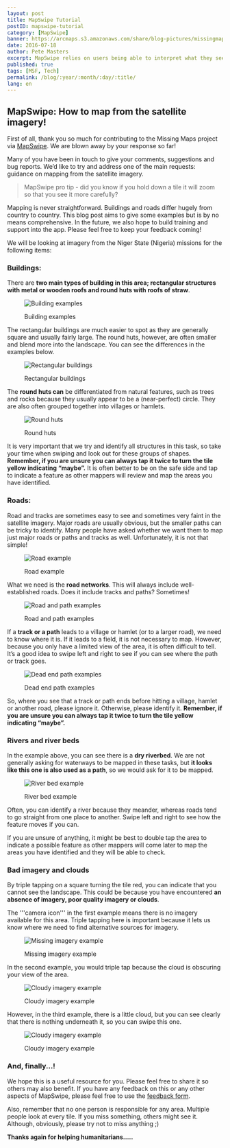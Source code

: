 ```yaml
---
layout: post
title: MapSwipe Tutorial
postID: mapswipe-tutorial
category: [MapSwipe]
banner: https://arcmaps.s3.amazonaws.com/share/blog-pictures/missingmaps-blog_20160714_mapswipe.jpg
date: 2016-07-18
author: Pete Masters
excerpt: MapSwipe relies on users being able to interpret what they see in the satellite imagery provided. This tutorial gives some guidance on how best to do that.
published: true
tags: [MSF, Tech]
permalink: /blog/:year/:month/:day/:title/
lang: en
---
```


## MapSwipe: How to map from the satellite imagery!

First of all, thank you so much for contributing to the Missing Maps project via [MapSwipe](http://mapswipe.org). We are blown away by your response so far!

Many of you have been in touch to give your comments, suggestions and bug reports. We’d like to try and address one of the main requests: guidance on mapping from the satellite imagery.

  >MapSwipe pro tip - did you know if you hold down a tile it will zoom so that you see it more carefully?

Mapping is never straightforward. Buildings and roads differ hugely from country to country. This blog post aims to give some examples but is by no means comprehensive. In the future, we also hope to build training and support into the app. Please feel free to keep your feedback coming!

We will be looking at imagery from the Niger State (Nigeria) missions for the following items:

### Buildings:

There are **two main types of building in this area; rectangular structures with metal or wooden roofs and round huts with roofs of straw**. 

<figure>
<img src="https://wiki.openstreetmap.org/w/images/e/e2/MSSS3.JPG" alt="Building examples">
<p class="caption">Building examples</p>
</figure>

The rectangular buildings are much easier to spot as they are generally square and usually fairly large. The round huts, however, are often smaller and blend more into the landscape. You can see the differences in the examples below.

<figure>
<img src="https://wiki.openstreetmap.org/w/images/8/82/MSSS1.JPG" alt="Rectangular buildings">
<p class="caption">Rectangular buildings</p>
</figure>

The **round huts can** be differentiated from natural features, such as trees and rocks because they usually appear to be a (near-perfect) circle. They are also often grouped together into villages or hamlets.

<figure>
<img src="https://wiki.openstreetmap.org/w/images/5/51/MSSS2.JPG" alt="Round huts">
<p class="caption">Round huts</p>
</figure>

It is very important that we try and identify all structures in this task, so take your time when swiping and look out for these groups of shapes. **Remember, if you are unsure you can always tap it twice to turn the tile yellow indicating “maybe”.** It is often better to be on the safe side and tap to indicate a feature as other mappers will review and map the areas you have identified.

### Roads:
Road and tracks are sometimes easy to see and sometimes very faint in the satellite imagery. Major roads are usually obvious, but the smaller paths can be tricky to identify. Many people have asked whether we want them to map just major roads or paths and tracks as well. Unfortunately, it is not that simple!

<figure>
<img src="https://wiki.openstreetmap.org/w/images/c/c4/MSSS4.JPG" alt="Road example">
<p class="caption">Road example</p>
</figure>

What we need is the **road networks**. This will always include well-established roads. Does it include tracks and paths? Sometimes!

<figure>
<img src="https://wiki.openstreetmap.org/w/images/2/28/MSSS5.JPG" alt="Road and path examples">
<p class="caption">Road and path examples</p>
</figure>

If a **track or a path** leads to a village or hamlet (or to a larger road), we need to know where it is. If it leads to a field, it is not necessary to map. However, because you only have a limited view of the area, it is often difficult to tell. It’s a good idea to swipe left and right to see if you can see where the path or track goes.

<figure>
<img src="https://wiki.openstreetmap.org/w/images/2/20/MSSS6.JPG" alt="Dead end path examples">
<p class="caption">Dead end path examples</p>
</figure>

So, where you see that a track or path ends before hitting a village, hamlet or another road, please ignore it. Otherwise, please identify it. **Remember, if you are unsure you can always tap it twice to turn the tile yellow indicating “maybe”.**

### Rivers and river beds

In the example above, you can see there is a **dry riverbed**. We are not generally asking for waterways to be mapped in these tasks, but **it looks like this one is also used as a path**, so we would ask for it to be mapped.

<figure>
<img src="https://wiki.openstreetmap.org/w/images/a/ae/MSSS7.JPG" alt="River bed example">
<p class="caption">River bed example</p>
</figure>

Often, you can identify a river because they meander, whereas roads tend to go straight from one place to another. Swipe left and right to see how the feature moves if you can.

If you are unsure of anything, it might be best to double tap the area to indicate a possible feature as other mappers will come later to map the areas you have identified and they will be able to check.

### Bad imagery and clouds

By triple tapping on a square turning the tile red, you can indicate that you cannot see the landscape. This could be because you have encountered **an absence of imagery, poor quality imagery or clouds**.

The '''camera icon''' in the first example means there is no imagery available for this area. Triple tapping here is important because it lets us know where we need to find alternative sources for imagery.

<figure>
<img src="https://wiki.openstreetmap.org/w/images/c/ce/MSSS8.JPG" alt="Missing imagery example">
<p class="caption">Missing imagery example</p>
</figure>

In the second example, you would triple tap because the cloud is obscuring your view of the area. 

<figure>
<img src="https://wiki.openstreetmap.org/w/images/c/c9/MSSS9.JPG" alt="Cloudy imagery example">
<p class="caption">Cloudy imagery example</p>
</figure>

However, in the third example, there is a little cloud, but you can see clearly that there is nothing underneath it, so you can swipe this one.

<figure>
<img src="https://wiki.openstreetmap.org/w/images/9/92/MSSS10.JPG" alt="Cloudy imagery example">
<p class="caption">Cloudy imagery example</p>
</figure>

### And, finally...!
We hope this is a useful resource for you. Please feel free to share it so others may also benefit. If you have any feedback on this or any other aspects of MapSwipe, please feel free to use the [feedback form](https://docs.google.com/forms/d/e/1FAIpQLSe5-LIScH0URlymhTzXAyrbTJUEMmfBvWfBVuW38Zw9PnxPzA/viewform?c=0&w=1).

Also, remember that no one person is responsible for any area. Multiple people look at every tile. If you miss something, others might see it. Although, obviously, please try not to miss anything ;)

**Thanks again for helping humanitarians…..**
